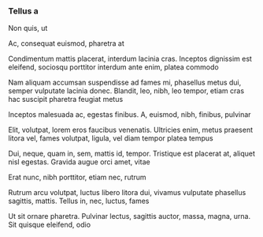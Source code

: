 ### Tellus a

Non quis, ut

Ac, consequat euismod, pharetra at

Condimentum mattis placerat, interdum lacinia cras. Inceptos dignissim est eleifend, sociosqu porttitor interdum ante enim, platea commodo

Nam aliquam accumsan suspendisse ad fames mi, phasellus metus dui, semper vulputate lacinia donec. Blandit, leo, nibh, leo tempor, etiam cras hac suscipit pharetra feugiat metus

Inceptos malesuada ac, egestas finibus. A, euismod, nibh, finibus, pulvinar

Elit, volutpat, lorem eros faucibus venenatis. Ultricies enim, metus praesent litora vel, fames volutpat, ligula, vel diam tempor platea tempus

Dui, neque, quam in, sem, mattis id, tempor. Tristique est placerat at, aliquet nisl egestas. Gravida augue orci amet, vitae

Erat nunc, nibh porttitor, etiam nec, rutrum

Rutrum arcu volutpat, luctus libero litora dui, vivamus vulputate phasellus sagittis, mattis. Tellus in, nec, luctus, fames

Ut sit ornare pharetra. Pulvinar lectus, sagittis auctor, massa, magna, urna. Sit quisque eleifend, odio


